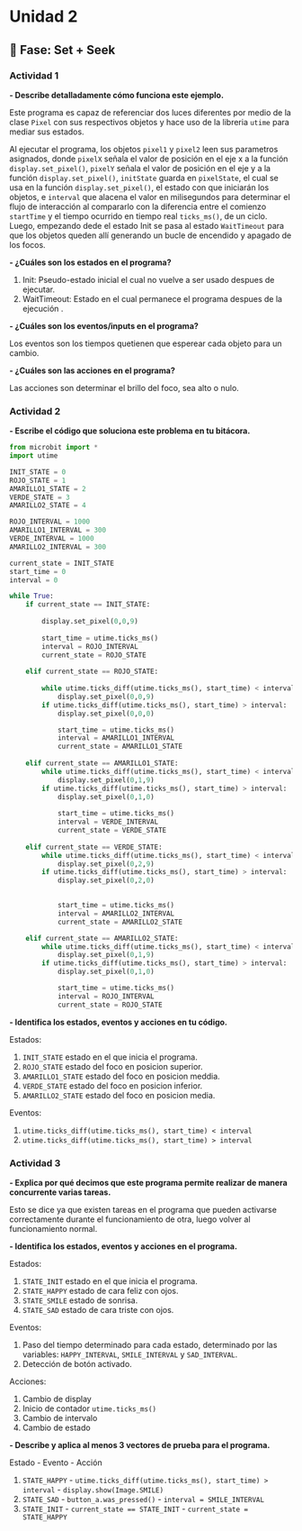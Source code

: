 # Unidad 2

## 🔎 Fase: Set + Seek

### Actividad 1

**- Describe detalladamente cómo funciona este ejemplo.**

Este programa es capaz de referenciar dos luces diferentes por medio de la clase `Pixel` con sus respectivos objetos y hace uso de la libreria `utime` para mediar sus estados. 

Al ejecutar el programa, los objetos `pixel1` y `pixel2` leen sus parametros asignados, donde `pixelX` señala el valor de posición en el eje x a la función `display.set_pixel()`, `pixelY` señala el valor de posición en el eje y a la función `display.set_pixel()`, `initState` guarda en `pixelState`, el cual se usa en la función `display.set_pixel()`, el estado con que iniciarán los objetos, e `interval` que alacena el valor en milisegundos para determinar el flujo de interacción al compararlo con la diferencia entre el comienzo `startTime` y el tiempo ocurrido en tiempo real `ticks_ms()`, de un ciclo. Luego, empezando dede el estado Init se pasa al estado `WaitTimeout` para que los objetos queden allí generando un bucle de encendido y apagado de los focos.

**- ¿Cuáles son los estados en el programa?**

1. Init: Pseudo-estado inicial el cual no vuelve a ser usado despues de ejecutar.
2. WaitTimeout: Estado en el cual permanece el programa despues de la ejecución .

**- ¿Cuáles son los eventos/inputs en el programa?**

Los eventos son los tiempos quetienen que esperear cada objeto para un cambio.

**- ¿Cuáles son las acciones en el programa?**

Las acciones son determinar el brillo del foco, sea alto o nulo.

### Actividad 2

**- Escribe el código que soluciona este problema en tu bitácora.**

```python
from microbit import *
import utime

INIT_STATE = 0
ROJO_STATE = 1
AMARILLO1_STATE = 2
VERDE_STATE = 3
AMARILLO2_STATE = 4

ROJO_INTERVAL = 1000
AMARILLO1_INTERVAL = 300
VERDE_INTERVAL = 1000
AMARILLO2_INTERVAL = 300

current_state = INIT_STATE
start_time = 0
interval = 0

while True:
    if current_state == INIT_STATE:
        
        display.set_pixel(0,0,9)
        
        start_time = utime.ticks_ms()
        interval = ROJO_INTERVAL
        current_state = ROJO_STATE
        
    elif current_state == ROJO_STATE:
        
        while utime.ticks_diff(utime.ticks_ms(), start_time) < interval:
            display.set_pixel(0,0,9)
        if utime.ticks_diff(utime.ticks_ms(), start_time) > interval:
            display.set_pixel(0,0,0)

            start_time = utime.ticks_ms()
            interval = AMARILLO1_INTERVAL
            current_state = AMARILLO1_STATE
            
    elif current_state == AMARILLO1_STATE:
        while utime.ticks_diff(utime.ticks_ms(), start_time) < interval:
            display.set_pixel(0,1,9)
        if utime.ticks_diff(utime.ticks_ms(), start_time) > interval:
            display.set_pixel(0,1,0)
            
            start_time = utime.ticks_ms()
            interval = VERDE_INTERVAL
            current_state = VERDE_STATE
        
    elif current_state == VERDE_STATE:
        while utime.ticks_diff(utime.ticks_ms(), start_time) < interval:
            display.set_pixel(0,2,9)
        if utime.ticks_diff(utime.ticks_ms(), start_time) > interval:
            display.set_pixel(0,2,0)

            
            start_time = utime.ticks_ms()
            interval = AMARILLO2_INTERVAL
            current_state = AMARILLO2_STATE

    elif current_state == AMARILLO2_STATE:
        while utime.ticks_diff(utime.ticks_ms(), start_time) < interval:
            display.set_pixel(0,1,9)
        if utime.ticks_diff(utime.ticks_ms(), start_time) > interval:
            display.set_pixel(0,1,0)

            start_time = utime.ticks_ms()
            interval = ROJO_INTERVAL
            current_state = ROJO_STATE
```

**- Identifica los estados, eventos y acciones en tu código.**

Estados:
1. `INIT_STATE` estado en el que inicia el programa.
2. `ROJO_STATE` estado del foco en posicion superior.
3. `AMARILLO1_STATE` estado del foco en posicion meddia.
4. `VERDE_STATE` estado del foco en posicion inferior.
5. `AMARILLO2_STATE` estado del foco en posicion media.

Eventos:
1. `utime.ticks_diff(utime.ticks_ms(), start_time) < interval` 
2. `utime.ticks_diff(utime.ticks_ms(), start_time) > interval`

### Actividad 3

**- Explica por qué decimos que este programa permite realizar de manera concurrente varias tareas.**

Esto se dice ya que existen tareas en el programa que pueden activarse correctamente durante el funcionamiento de otra, luego volver al funcionamiento normal.

**- Identifica los estados, eventos y acciones en el programa.**

Estados: 
1. `STATE_INIT` estado en el que inicia el programa.
2. `STATE_HAPPY` estado de cara feliz con ojos.
3. `STATE_SMILE` estado de sonrisa.
4. `STATE_SAD` estado de cara triste con ojos.

Eventos:
1. Paso del tiempo determinado para cada estado, determinado por las variables: `HAPPY_INTERVAL`, `SMILE_INTERVAL` y `SAD_INTERVAL`.
2. Detección de botón activado.

Acciones:
1. Cambio de display
2. Inicio de contador `utime.ticks_ms()`
3. Cambio de intervalo
4. Cambio de estado

**- Describe y aplica al menos 3 vectores de prueba para el programa.**

Estado - Evento - Acción

1. `STATE_HAPPY` - `utime.ticks_diff(utime.ticks_ms(), start_time) > interval` - `display.show(Image.SMILE)`
2. `STATE_SAD` - `button_a.was_pressed()` - `interval = SMILE_INTERVAL`
3. `STATE_INIT` - `current_state == STATE_INIT` - `current_state = STATE_HAPPY`

